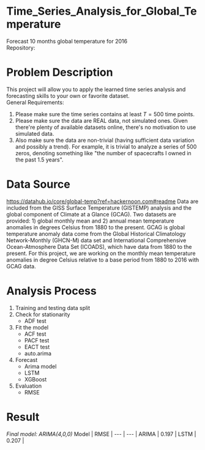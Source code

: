 # Time_Series_Analysis_for_Global_Temperature
Forecast 10 months global temperature for 2016  
Repository:

# Problem Description
This project will allow you to apply the learned time series analysis and forecasting skills to your own or favorite dataset.  
General Requirements:  
1. Please make sure the time series contains at least $T=500$ time points.
2. Please make sure the data are REAL data, not simulated ones. Given there're plenty of available datasets online, there's no motivation to use simulated data.
3. Also make sure the data are non-trivial (having sufficient data variation and possibly a trend). For example, it is trivial to analyze a series of 500 zeros, denoting something like "the number of spacecrafts I owned in the past 1.5 years".

# Data Source
https://datahub.io/core/global-temp?ref=hackernoon.com#readme
Data are included from the GISS Surface Temperature (GISTEMP) analysis and the global component of Climate at a Glance (GCAG). Two datasets are provided: 1) global monthly mean and 2) annual mean temperature anomalies in degrees Celsius from 1880 to the present. 
GCAG is global temperature anomaly data come from the Global Historical Climatology Network-Monthly (GHCN-M) data set and International Comprehensive Ocean-Atmosphere Data Set (ICOADS), which have data from 1880 to the present. 
For this project, we are working on the monthly mean temperature anomalies in degree Celsius relative to a base period from 1880 to 2016 with GCAG data. 

# Analysis Process
1. Training and testing data split
2. Check for stationarity
   * ADF test
3. Fit the model   
   * ACF test
   * PACF test
   * EACT test
   * auto.arima 
4. Forecast 
   * Arima model
   * LSTM
   * XGBoost
5. Evaluation 
   * RMSE

  # Result
*Final model: ARIMA(4,0,0)*
Model | RMSE |
--- | --- | 
ARIMA | 0.197 | 
LSTM | 0.207 | 


  


